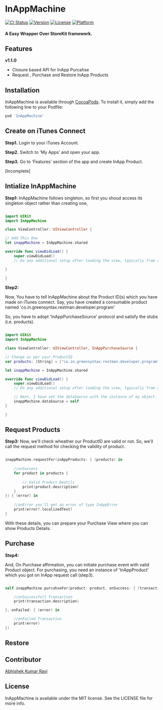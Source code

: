 # InAppMachine

[![CI Status](https://img.shields.io/travis/greenSyntax/InAppMachine.svg?style=flat)](https://travis-ci.org/greenSyntax/InAppMachine)
[![Version](https://img.shields.io/cocoapods/v/InAppMachine.svg?style=flat)](https://cocoapods.org/pods/InAppMachine)
[![License](https://img.shields.io/cocoapods/l/InAppMachine.svg?style=flat)](https://cocoapods.org/pods/InAppMachine)
[![Platform](https://img.shields.io/cocoapods/p/InAppMachine.svg?style=flat)](https://cocoapods.org/pods/InAppMachine)

#### A Easy Wrapper Over StoreKit framework.

## Features 

**v1.1.0**
- Closure based API for InApp Purcahse
- Request , Purchase and Restore InApp Products

## Installation

InAppMachine is available through [CocoaPods](https://cocoapods.org). To install
it, simply add the following line to your Podfile:

```ruby
pod 'InAppMachine'
```
## Create on iTunes Connect

**Step1.**
Login to your iTunes  Account.

**Step2.**
Switch to 'My Apps' and open your app.

**Step3.**
Go to 'Features' section of the app and create InApp Product.

[Incomplete]


## Intialize InAppMachine

**Step1:** 
InAppMachine follows singleton, so first you shoud access its singleton object rather than creating one,

```swift

import UIKit
import InAppMachine

class ViewController: UIViewController {

// Add This One
let inappMachine = InAppMachine.shared

override func viewDidLoad() {
    super.viewDidLoad()
    // Do any additional setup after loading the view, typically from a nib.

}
    
}

```

**Step2:**

Now, You have to tell InAppMachine about the Product ID(s) which you have made on iTunes connect.
Say, you have created a consumable product named 'co.in.greensyntax.restman.developer.program'

So, you have to adopt 'InAppPurchaseSource' protocol and satisfy the stubs (i.e. products).

```swift

import UIKit
import InAppMachine

class ViewController: UIViewController, InAppPurchaseSource {

// Change as per your ProductID
var products: [String] = ["co.in.greensyntax.restman.developer.program"]

let inappMachine = InAppMachine.shared

override func viewDidLoad() {
    super.viewDidLoad()
    // Do any additional setup after loading the view, typically from a nib.

    // Next, I have set the dataSource with the instance of my object.
    inappMachine.dataSource = self
}

}
```

## Request Products

**Step3:**
Now, we'll check wheather our ProductID are valid or not. So, we'll call the request method for checking the validity of product.

```swift

inappMachine.requestFor(inAppProducts: { (products) in
    
    //onSuccess
    for product in products {
    
        // Valid Product Deatils
        print(product.description)
    }
}) { (error) in
    
    //onError you'll get an error of type InAppError
    print(error?.localizedText)
}

```
With these details, you can prepare your Purchase View where you can show Products Details.

## Purchase 

**Step4:**

And, On Purchase affirmation, you can initiate purchase event with valid Product object. 
For purchasing, you need an instance of 'InAppProduct' which you got on InApp request call (step3). 

```swift

self.inappMachine.purcahseFor(product: product, onSuccess: { (transaction: InAppTransaction) in

    //onSuccessfull Transaction
    print(transaction.description)

}, onFailed: { (error) in

    //onFailed Transaction
    print(error)
})

```

## Restore

## Contributor 

[Abhishek Kumar Ravi](https://greensyntax.co.in)

## License

InAppMachine is available under the MIT license. See the LICENSE file for more info.
